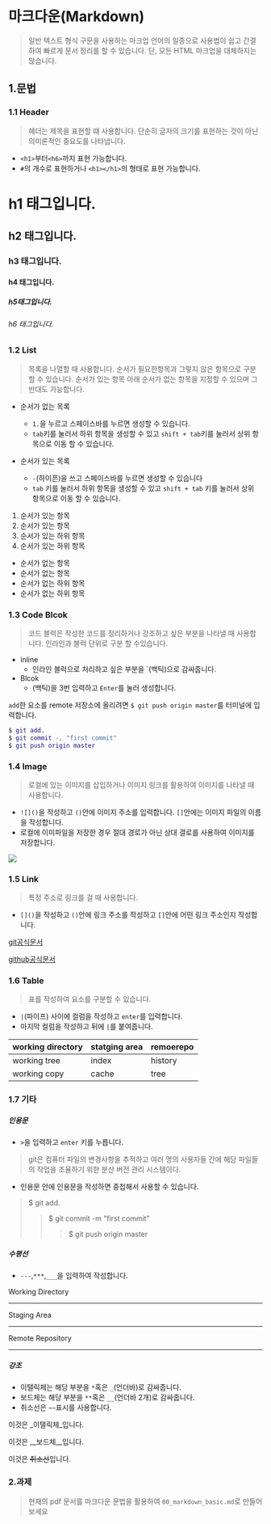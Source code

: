 # 마크다운(Markdown)

> 일반 텍스트 형식 구문을 사용하는 마크업 언어의 일종으로 사용법이 쉽고 간결하여 빠르게 문서 정리를 할 수 있습니다. 단, 모든 HTML 마크업을 대체하지는 않습니다.



## 1.문법

### 1.1 Header

> 헤더는 제목을 표현할 떄 사용합니다. 단순히 글자의 크기를 표현하는 것이 아닌 의미론적인 중요도를 나타냅니다.

- `<h1>`부터`<h6>`까지 표현 가능합니다.
- `#`의 개수로 표현하거나 `<h1></h1>`의 형태로 표현 가능합니다.

 <h1>h1 태그입니다.
 </h1>

<h2>h2 태그입니다.
</h2>

<h3>h3 태그입니다.
</h3>

<h4>h4 태그입니다.

<h5>h5태그입니다.

<h6>h6 태그입니다.





### 1.2 List

> 목록을 나열할 때 사용합니다. 순서가 필요한항목과 그렇지 않은 항목으로 구분할 수 있습니다. 순서가 있는 항목 아래 순서가 없는 항목을 지정할 수 있으며 그 반대도 가능합니다.

- 순서가 없는 목록
  - `1.`을 누르고 스페이스바를 누르면 생성할 수 있습니다.
  - `tab`키를 눌러서 하위 항목을 생성할 수 있고 `shift + tab`키를 눌러서 상위 항목으로 이동 할 수 있습니다.

- 순서가 있는 목록
  - `-`(하이픈)을 쓰고 스페이스바를 누르면 생성할 수 있습니다
  - `tab` 키를 눌러서 하위 항목을 생성할 수 있고 `shift + tab` 키를 눌러서 상위 항목으로 이동 할 수 있습니다.



1.  순서가 있는 항목
2.  순서가 있는 항목
   1.  순서가 있는 하위 항목
   2.  순서가 있는 하위 항목



-  순서가 없는 항목
-  순서가 없는 항목
  - 순서가 없는 하위 항목
  - 순서가 없는 하위 항목



### 1.3  Code Blcok

> 코드 블럭은 작성한 코드를 정리하거나 강조하고 싶은 부분을 나타낼 때 사용합니다. 인라인과 블럭 단위로 구분 할 수있습니다.

- inline
  - 인라인 블럭으로 처리하고 싶은 부분을 `(백틱)으로 감싸줍니다.
- Blcok
  - (백틱)을 3번 입력하고 `Enter`를 눌러 생성합니다.



`add`한 요소를 remote 저장소에 올리려면 `$ git push origin master`를 터미널에 입력합니다.

```g
$ git add.
$ git commit -, "first commit"
$ git push origin master
```



### 1.4 Image

> 로컬에 있는 이미지를 삽입하거나 이미지 링크를 활용하여 이미지를 나타낼 때 사용합니다.

- `![]()`을 작성하고 `()`안에 이미지 주소를 입력합니다. `[]`안에는 이미지 파일의 이름을 작성합니다.
- 로컬에 이미파일을 저장한 경우 절대 경로가 아닌 상대 결로를 사용하여 이미지를 저장합니다.



<img src="https://miro.medium.com/max/1366/1*mtsk3fQ_BRemFidhkel3dA.png" />



### 1.5 Link

> 특정 주소로 링크를 걸 때 사용합니다.

- `[]()`을 작성하고 `()`안에 링크 주소를 작성하고 `[]`안에 어떤 링크 주소인지 작성합니다.



[git공식문서](https://git-scm.com/)

[github공식문서](https://github.com/)



### 1.6 Table

> 표를 작성하여 요소를 구분할 수 있습니다.

- `|`(파이프) 사이에 컬럼을 작성하고 `enter`를 입력합니다.
- 마지막 컬럼을 작성하고 뒤에 `|`를 붙여줍니다.



| working directory | statging area | remoerepo |
| ----------------- | ------------- | --------- |
| working tree      | index         | history   |
| working copy      | cache         | tree      |





### 1.7 기타

##### 인용문

- `>`을 입력하고 `enter` 키를 누릅니다.

> git은 컴퓨터 파일의 변경사항을 추적하고 여러 명의 사용자들 간에 해당 파일들의 작업을 조율하기 위한 분산 버전 관리 시스템이다.

- 인용문 안에 인용문을 작성하면 중첩해서 사용할 수 있습니다.

>$ git add.
>
>>$ git commit -m "first commit"
>>
>>>$ git push origin master



##### 수평선

- `---`,`***`,`___`을 입력하여 작성합니다.

Working Directory

---

Staging Area

---

Remote Repository

---



##### 강조

- 이탤릭체는 해당 부분을 `*`혹은 `_`(언더바)로 감싸줍니다.
- 보드체는 해당 부분을 `**`혹은 `__`(언더바 2개)로 감싸줍니다.
- 취소선은 `~~`표시를 사용합니다.

이것은 _이탤릭체_입니다.

이것은 __보드체__입니다.

이것은 ~~취소선~~입니다.



### 2.과제

> 현재의 pdf 문서를 마크다운 문법을 활용하여 `00_markdown_basic.md`로 만들어보세요

